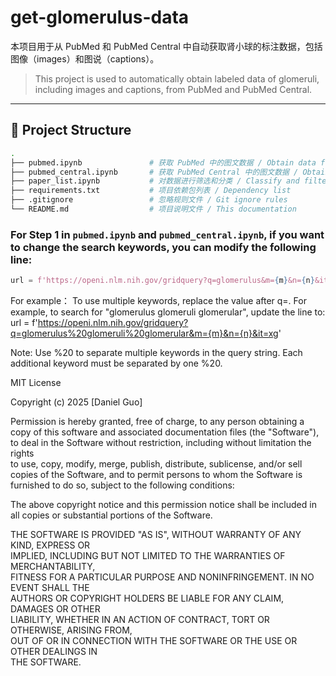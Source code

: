 # get-glomerulus-data

本项目用于从 PubMed 和 PubMed Central 中自动获取肾小球的标注数据，包括图像（images）和图说（captions）。

> This project is used to automatically obtain labeled data of glomeruli, including images and captions, from PubMed and PubMed Central.

---

## 📁 Project Structure

```bash
.
├── pubmed.ipynb               # 获取 PubMed 中的图文数据 / Obtain data from PubMed
├── pubmed_central.ipynb       # 获取 PubMed Central 中的图文数据 / Obtain data from PubMed Central
├── paper_list.ipynb           # 对数据进行筛选和分类 / Classify and filter the data list
├── requirements.txt           # 项目依赖包列表 / Dependency list
├── .gitignore                 # 忽略规则文件 / Git ignore rules
└── README.md                  # 项目说明文件 / This documentation
```

### For Step 1 in `pubmed.ipynb` and `pubmed_central.ipynb`, if you want to change the search keywords, you can modify the following line:

```python
url = f'https://openi.nlm.nih.gov/gridquery?q=glomerulus&m={m}&n={n}&it=xg'
```

For example：
To use multiple keywords, replace the value after q=. For example, to search for "glomerulus glomeruli glomerular", update the line to: url = f'https://openi.nlm.nih.gov/gridquery?q=glomerulus%20glomeruli%20glomerular&m={m}&n={n}&it=xg'

Note: Use %20 to separate multiple keywords in the query string. Each additional keyword must be separated by one %20.

MIT License

Copyright (c) 2025 [Daniel Guo]

Permission is hereby granted, free of charge, to any person obtaining a copy
of this software and associated documentation files (the "Software"), to deal
in the Software without restriction, including without limitation the rights  
to use, copy, modify, merge, publish, distribute, sublicense, and/or sell  
copies of the Software, and to permit persons to whom the Software is  
furnished to do so, subject to the following conditions:

The above copyright notice and this permission notice shall be included in  
all copies or substantial portions of the Software.

THE SOFTWARE IS PROVIDED "AS IS", WITHOUT WARRANTY OF ANY KIND, EXPRESS OR  
IMPLIED, INCLUDING BUT NOT LIMITED TO THE WARRANTIES OF MERCHANTABILITY,  
FITNESS FOR A PARTICULAR PURPOSE AND NONINFRINGEMENT. IN NO EVENT SHALL THE  
AUTHORS OR COPYRIGHT HOLDERS BE LIABLE FOR ANY CLAIM, DAMAGES OR OTHER  
LIABILITY, WHETHER IN AN ACTION OF CONTRACT, TORT OR OTHERWISE, ARISING FROM,  
OUT OF OR IN CONNECTION WITH THE SOFTWARE OR THE USE OR OTHER DEALINGS IN  
THE SOFTWARE.

